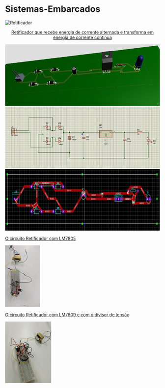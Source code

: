 # Sistemas-Embarcados

![Retificador](https://user-images.githubusercontent.com/110207335/227074240-e1872f8e-5253-40e1-93b6-31bf654f8124.jpg)

<div align=center>
<a href="https://github.com/RoniEdu">
<p>Retificador que recebe energia de corrente alternada e transforma em energia de corrente continua</p>
<img height="200em" src="./Assets/img/img.jpg">
<img height="200em" src="./Assets/img/img2.jpg">
<img height="200em" src="./Assets/img/img3.jpg">
</div>

  

  <p>O circuito Retificador com LM7805</p>
  <img height="200em" src="./Assets/img/imagem01.jpeg">
  <p>O circuito Retificador com LM7809 e com o divisor de tensão</p>
  <img height="200em" src="./Assets/img/imagem02.jpeg">

</div>

